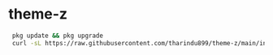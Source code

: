 # theme-z

```bash
 pkg update && pkg upgrade
 curl -sL https://raw.githubusercontent.com/tharindu899/theme-z/main/install.sh | bash
```
